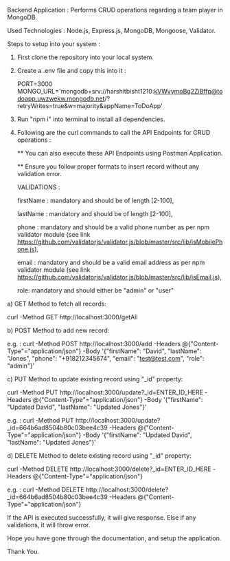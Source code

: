 Backend Application : Performs CRUD operations regarding a team player in MongoDB.

Used Technologies : Node.js, Express.js, MongoDB, Mongoose, Validator. 

Steps to setup into your system : 

1. First clone the repository into your local system.
2. Create a .env file and copy this into it :

      PORT=3000
      MONGO_URL='mongodb+srv://harshitbisht1210:kVWvymoBq2ZiBffp@todoapp.uwzwekw.mongodb.net/?retryWrites=true&w=majority&appName=ToDoApp'

3. Run "npm i" into terminal to install all dependencies.
4. Following are the curl commands to call the API Endpoints for CRUD operations :

   ** You can also execute these API Endpoints using Postman Application.

   ** Ensure you follow proper formats to insert record without any validation error.

   VALIDATIONS :

   firstName : mandatory and should be of length [2-100],

   lastName : mandatory and should be of length [2-100],

   phone : mandatory and should be a valid phone number as per npm validator module (see link https://github.com/validatorjs/validator.js/blob/master/src/lib/isMobilePhone.js),

   email : mandatory and should be a valid email address as per npm validator module (see link https://github.com/validatorjs/validator.js/blob/master/src/lib/isEmail.js),

   role: mandatory and should either be "admin" or "user"

a) GET Method to fetch all records:

curl -Method GET http://localhost:3000/getAll

b) POST Method to add new record:

e.g. : curl -Method POST http://localhost:3000/add -Headers @{"Content-Type"="application/json"} -Body '{"firstName": "David", "lastName": "Jones", "phone": "+918212345674", "email": "test@test.com", "role": "admin"}'

c) PUT Method to update existing record using "_id" property:

curl -Method PUT http://localhost:3000/update?_id=ENTER_ID_HERE -Headers @{"Content-Type"="application/json"} -Body '{"firstName": "Updated David", "lastName": "Updated Jones"}'

e.g. : curl -Method PUT http://localhost:3000/update?_id=664b6ad8504b80c03bee4c39 -Headers @{"Content-Type"="application/json"} -Body '{"firstName": "Updated David", "lastName": "Updated Jones"}'

d) DELETE Method to delete existing record using "_id" property:

curl -Method DELETE http://localhost:3000/delete?_id=ENTER_ID_HERE -Headers @{"Content-Type"="application/json"}

e.g. : curl -Method DELETE http://localhost:3000/delete?_id=664b6ad8504b80c03bee4c39 -Headers @{"Content-Type"="application/json"}

If the API is executed successfully, it will give response. Else if any validations, it will throw error.

Hope you have gone through the documentation, and setup the application.

Thank You.
